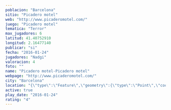 ```yaml
---
poblacion: "Barcelona"
sitio: "Picadero motel"
web: "http://www.picaderomotel.com/"
juego: "Picadero motel"
tematica: "Terror"
max_jugadores: 6
latitud: 41.40752910
longitud: 2.16477140
publicar: "si"
fecha: "2016-01-24"
jugadores: "Nadgi"
valoracion: 4
foto: ""
name: "Picadero motel-Picadero motel"
webpage: "http://www.picaderomotel.com/"
city: "Barcelona"
location: "{\"type\":\"Feature\",\"geometry\":{\"type\":\"Point\",\"coordinates\":[41.4075291,2.1647714]}}"
active: true
play_date: "2016-01-24"
rating: "4"
---
```

